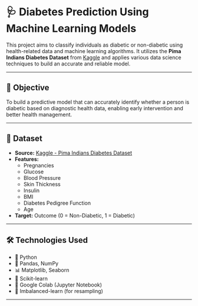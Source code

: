 # 🩺 Diabetes Prediction Using Machine Learning Models

This project aims to classify individuals as diabetic or non-diabetic using health-related data and machine learning algorithms. It utilizes the **Pima Indians Diabetes Dataset** from [Kaggle](https://www.kaggle.com/datasets/akshaydattatraykhare/diabetes-dataset/data) and applies various data science techniques to build an accurate and reliable model.

---
## 🧠 Objective

To build a predictive model that can accurately identify whether a person is diabetic based on diagnostic health data, enabling early intervention and better health management.

---
## 📂 Dataset

- **Source:** [Kaggle - Pima Indians Diabetes Dataset](https://www.kaggle.com/datasets/uciml/pima-indians-diabetes-database)
- **Features:**
  - Pregnancies
  - Glucose
  - Blood Pressure
  - Skin Thickness
  - Insulin
  - BMI
  - Diabetes Pedigree Function
  - Age
- **Target:** Outcome (0 = Non-Diabetic, 1 = Diabetic)

---
## 🛠️ Technologies Used

- 🐍 Python
- 📘 Pandas, NumPy
- 📊 Matplotlib, Seaborn
- 🤖 Scikit-learn
- 🧪 Google Colab (Jupyter Notebook)
- 📌 Imbalanced-learn (for resampling)

---


